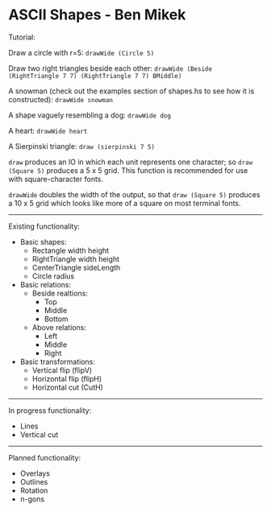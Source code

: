 ASCII Shapes - Ben Mikek
=========================================
Tutorial:

Draw a circle with r=5: ``drawWide (Circle 5)``

Draw two right triangles beside each other: ``drawWide (Beside (RightTriangle 7 7) (RightTriangle 7 7) BMiddle)``

A snowman (check out the examples section of shapes.hs to see how it is constructed): ``drawWide snowman``

A shape vaguely resembling a dog: ``drawWide dog``

A heart: ``drawWide heart``

A Sierpinski triangle: ``draw (sierpinski 7 5)``

``draw`` produces an IO in which each unit represents one character; so ``draw (Square 5)`` produces a 5 x 5 grid. This function is recommended for use with square-character fonts.

``drawWide`` doubles the width of the output, so that ``draw (Square 5)`` produces a 10 x 5 grid which looks like more of a square on most terminal fonts.



-----------------------------------------
Existing functionality:
  + Basic shapes:
    + Rectangle width height
    + RightTriangle width height
    + CenterTriangle sideLength
    + Circle radius
  + Basic relations:
    + Beside realtions:
      + Top
      + Middle
      + Bottom
    + Above relations:
      + Left
      + Middle
      + Right
  + Basic transformations:
    + Vertical flip (flipV)
    + Horizontal flip (flipH)
    + Horizontal cut (CutH)

-----------------------------------------
In progress functionality:
  + Lines
  + Vertical cut
-----------------------------------------
Planned functionality:
  + Overlays
  + Outlines
  + Rotation
  + n-gons